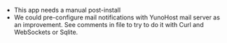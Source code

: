 - This app needs a manual post-install
- We could pre-configure mail notifications with YunoHost mail server as an improvement. See comments in file to try to do it with Curl and WebSockets or Sqlite.
